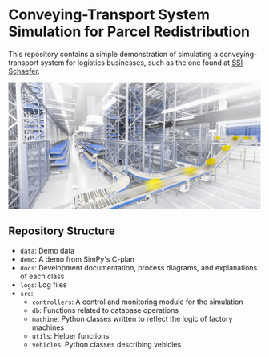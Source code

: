 # Conveying-Transport System Simulation for Parcel Redistribution

This repository contains a simple demonstration of simulating a conveying-transport system for logistics businesses, such as the one found at [SSI Schaefer](https://www.ssi-schaefer.com/en-au/products/conveying-transport).

![conveying](container-and-carton-conveyor-system-dam-image-en-1029-.png)

## Repository Structure

- `data`: Demo data
- `demo`: A demo from SimPy's C-plan
- `docs`: Development documentation, process diagrams, and explanations of each class
- `logs`: Log files
- `src`: 
  - `controllers`: A control and monitoring module for the simulation
  - `db`: Functions related to database operations
  - `machine`: Python classes written to reflect the logic of factory machines
  - `utils`: Helper functions
  - `vehicles`: Python classes describing vehicles
